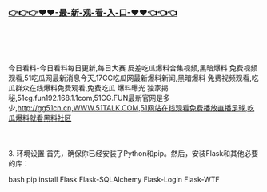 ### [👉👉👉♥♥-最-新-观-看-入-口-♥♥👈👈👈](https://mrddrm.github.io/hl.html)
<br></br><br></br>
今日看料-今日看料每日更新,每日大赛 反差吃瓜爆料合集视频,黑暗爆料 免费视频观看,51吃瓜网最新消息今天,17CC吃瓜网最新爆料新闻,黑暗爆料 免费视频观看,吃瓜群众在线爆料免费观看,免费吃瓜 爆料曝光 独家揭秘,51cg.fun192.168.1.1com,51CG.FUN最新官网是多少,http://gg51cn.cn,WWW.51TALK.COM,51网站在线观看免费播放直播足球,吃瓜爆料就看黑料社区
<br></br><br></br>
3. 环境设置
首先，确保你已经安装了Python和pip。然后，安装Flask和其他必要的库：

bash
pip install Flask Flask-SQLAlchemy Flask-Login Flask-WTF
